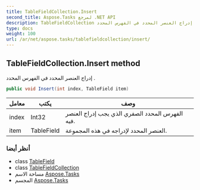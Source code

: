 ```yaml
---
title: TableFieldCollection.Insert
second_title: Aspose.Tasks لمرجع .NET API
description: TableFieldCollection طريقة. إدراج العنصر المحدد في الفهرس المحدد .
type: docs
weight: 100
url: /ar/net/aspose.tasks/tablefieldcollection/insert/
---
```

## TableFieldCollection.Insert method

إدراج العنصر المحدد في الفهرس المحدد .

```csharp
public void Insert(int index, TableField item)
```

| معامل | يكتب | وصف |
| --- | --- | --- |
| index | Int32 | الفهرس المحدد الصفري الذي يجب إدراج العنصر فيه. |
| item | TableField | العنصر المحدد لإدراجه في هذه المجموعة. |

### أنظر أيضا

* class [TableField](../../tablefield/)
* class [TableFieldCollection](../)
* مساحة الاسم [Aspose.Tasks](../../tablefieldcollection/)
* المجسم [Aspose.Tasks](../../../)



